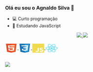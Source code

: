 ### Olá eu sou o Agnaldo Silva 👋

- 💻 Curto programação
- 🌱 Estudando JavaScript

<div align="center">
  <a href="https://github.com/silvaagnaldo">
  <img height="170em" src="https://github-readme-stats.vercel.app/api?username=agnaldosilva&show_icons=true&theme=dark&include_all_commits=true&count_private=true"/>
  <img height="170em" src="https://github-readme-stats.vercel.app/api/top-langs/?username=silvaagnaldo&layout=compact&langs_count=7&theme=dark"/>
</div>
  
<div style="display: inline_block"><br>
    <img align="center" alt="Agnaldo-HTML" height="30" width="40" src="https://raw.githubusercontent.com/devicons/devicon/master/icons/html5/html5-original.svg">
 <img align="center" alt="Agnaldo-CSS" height="30" width="40" src="https://raw.githubusercontent.com/devicons/devicon/master/icons/css3/css3-original.svg">
  <img align="center" alt="Agnaldo-Js" height="30" width="40" src="https://raw.githubusercontent.com/devicons/devicon/master/icons/javascript/javascript-plain.svg">
  <img align="center" alt="Agnaldo-React" height="30" width="40" src="https://raw.githubusercontent.com/devicons/devicon/master/icons/react/react-original.svg">
  </div>
  
  ##
<div>
  <a href="https://www.linkedin.com/in/agnaldo-dos-santos-da-silva-307a31204/" target="_blank"><img src="https://img.shields.io/badge/-LinkedIn-%230077B5?style=for-the-badge&logo=linkedin&logoColor=white" target="_blank"></a>

</div>
